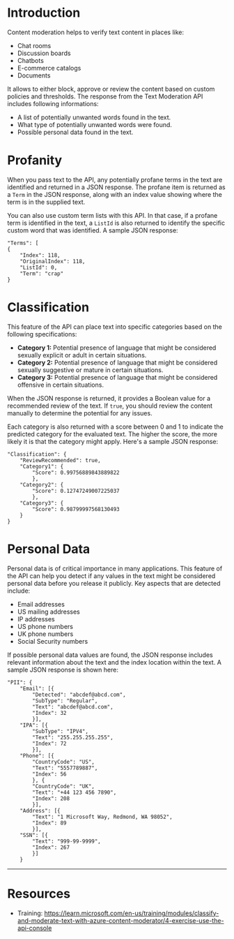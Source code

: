 # Introduction

Content moderation helps to verify text content in places like:

-   Chat rooms
-   Discussion boards
-   Chatbots
-   E-commerce catalogs
-   Documents

It allows to either block, approve or review the content based on custom policies and thresholds. The response from the Text Moderation API includes following informations:

-   A list of potentially unwanted words found in the text.
-   What type of potentially unwanted words were found.
-   Possible personal data found in the text.

# Profanity

When you pass text to the API, any potentially profane terms in the text are identified and returned in a JSON response. The profane item is returned as a `Term` in the JSON response, along with an index value showing where the term is in the supplied text.

You can also use custom term lists with this API. In that case, if a profane term is identified in the text, a `ListId` is also returned to identify the specific custom word that was identified. A sample JSON response:

```
"Terms": [
{
    "Index": 118,
    "OriginalIndex": 118,
    "ListId": 0,
    "Term": "crap"
}
```

# Classification

This feature of the API can place text into specific categories based on the following specifications:

-   **Category 1:** Potential presence of language that might be considered sexually explicit or adult in certain situations.
-   **Category 2:** Potential presence of language that might be considered sexually suggestive or mature in certain situations.
-   **Category 3:** Potential presence of language that might be considered offensive in certain situations.

When the JSON response is returned, it provides a Boolean value for a recommended review of the text. If `true`, you should review the content manually to determine the potential for any issues.

Each category is also returned with a score between 0 and 1 to indicate the predicted category for the evaluated text. The higher the score, the more likely it is that the category might apply. Here's a sample JSON response:

```
"Classification": {
    "ReviewRecommended": true,
    "Category1": {
        "Score": 0.99756889843889822
        },
    "Category2": {
        "Score": 0.12747249007225037
        },
    "Category3": {
        "Score": 0.98799997568130493
    }
}
```

# Personal Data

Personal data is of critical importance in many applications. This feature of the API can help you detect if any values in the text might be considered personal data before you release it publicly. Key aspects that are detected include:

-   Email addresses
-   US mailing addresses
-   IP addresses
-   US phone numbers
-   UK phone numbers
-   Social Security numbers

If possible personal data values are found, the JSON response includes relevant information about the text and the index location within the text. A sample JSON response is shown here:

```
"PII": {
    "Email": [{
        "Detected": "abcdef@abcd.com",
        "SubType": "Regular",
        "Text": "abcdef@abcd.com",
        "Index": 32
        }],
    "IPA": [{
        "SubType": "IPV4",
        "Text": "255.255.255.255",
        "Index": 72
        }],
    "Phone": [{
        "CountryCode": "US",
        "Text": "5557789887",
        "Index": 56
        }, {
        "CountryCode": "UK",
        "Text": "+44 123 456 7890",
        "Index": 208
        }],
    "Address": [{
        "Text": "1 Microsoft Way, Redmond, WA 98052",
        "Index": 89
        }],
    "SSN": [{
        "Text": "999-99-9999",
        "Index": 267
        }]
    }
```

---

# Resources

-   Training: https://learn.microsoft.com/en-us/training/modules/classify-and-moderate-text-with-azure-content-moderator/4-exercise-use-the-api-console
